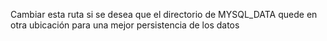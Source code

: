 Cambiar esta ruta si se desea que el directorio de MYSQL_DATA
quede en otra ubicación para una mejor persistencia de los datos
